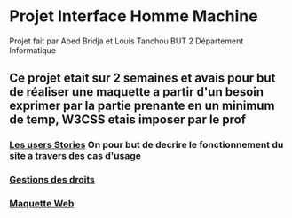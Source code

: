 # Projet Interface Homme Machine
Projet fait par Abed Bridja et Louis Tanchou BUT 2 Département Informatique

## Ce projet etait sur 2 semaines et avais pour but de réaliser une maquette a partir d'un besoin exprimer par la partie prenante en un minimum de temp, W3CSS etais imposer par le prof


### [Les users Stories](UserStories.md) On pour but de decrire le fonctionnement du site a travers des cas d'usage

### [Gestions des droits](Admin.md)

### [Maquette Web](Maquette)

